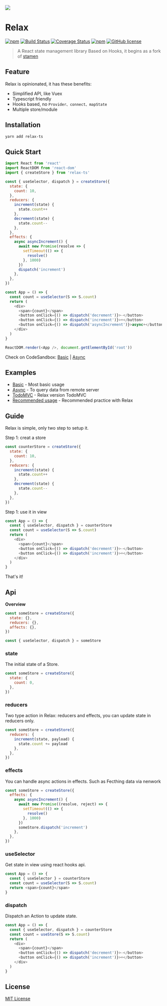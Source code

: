 <img src="http://forsigner.com/images/dahlia/dahlia-stamen.svg"  align="center"/>

# Relax

[![npm](https://img.shields.io/npm/v/relax-ts.svg)](https://www.npmjs.com/package/relax-ts) [![Build Status](https://travis-ci.org/luv-sic/relax.svg?branch=master)](https://travis-ci.org/luv-sic/relax) [![Coverage Status](https://coveralls.io/repos/github/luv-sic/relax/badge.svg?branch=master)](https://coveralls.io/github/luv-sic/relax?branch=master)
[![npm](https://img.shields.io/badge/TypeScript-%E2%9C%93-007ACC.svg)](https://www.typescriptlang.org/) [![GitHub license](https://img.shields.io/github/license/luv-sic/relax.svg)](https://github.com/luv-sic/relax/blob/master/LICENSE)

> A React state management library Based on Hooks, it begins as a fork of [stamen](https://github.com/forsigner/stamen)

## Feature

Relax is opinionated, it has these benefits:

* Simplified API, like Vuex
* Typescript friendly
* Hooks based, no `Provider、connect、mapState`
* Multiple store/module

## Installation

```sh
yarn add relax-ts
```

## Quick Start

```js
import React from 'react'
import ReactDOM from 'react-dom'
import { createStore } from 'relax-ts'

const { useSelector, dispatch } = createStore({
  state: {
    count: 10,
  },
  reducers: {
    increment(state) {
      state.count++
    },
    decrement(state) {
      state.count--
    },
  },
  effects: {
    async asyncIncrement() {
      await new Promise(resolve => {
        setTimeout(() => {
          resolve()
        }, 1000)
      })
      dispatch('increment')
    },
  },
})

const App = () => {
  const count = useSelector(S => S.count)
  return (
    <div>
      <span>{count}</span>
      <button onClick={() => dispatch('decrement')}>-</button>
      <button onClick={() => dispatch('increment')}>+</button>
      <button onClick={() => dispatch('asyncIncrement')}>async+</button>
    </div>
  )
}

ReactDOM.render(<App />, document.getElementById('root'))
```

Check on CodeSandbox: [Basic](https://codesandbox.io/s/0vrrlkjx5w) | [Async](https://codesandbox.io/s/kmq65p3l97)

## Examples

- [Basic](https://github.com/luv-sic/relax/tree/master/examples/basic) - Most basic usage
- [Async](https://github.com/luv-sic/relax/tree/master/examples/async) - To query data from remote server
- [TodoMVC](https://github.com/luv-sic/relax/tree/master/examples/todomvc) - Relax version TodoMVC
- [Recommended usage](https://github.com/luv-sic/relax/tree/master/examples/recommended-usage) - Recommended practice with Relax

## Guide

Relax is simple, only two step to setup it.

Step 1: creat a store

```js
const counterStore = createStore({
  state: {
    count: 10,
  },
  reducers: {
    increment(state) {
      state.count++
    },
    decrement(state) {
      state.count--
    },
  },
})
```

Step 1: use it in view

```js
const App = () => {
  const { useSelector, dispatch } = counterStore
  const count = useSelector(S => S.count)
  return (
    <div>
      <span>{count}</span>
      <button onClick={() => dispatch('decrement')}>-</button>
      <button onClick={() => dispatch('increment')}>+</button>
    </div>
  )
}
```

That's it!

## Api

**Overview**

```js
const someStore = createStore({
  state: {},
  reducers: {},
  affects: {},
})

const { useSelector, dispatch } = someStore
```

### state

The initial state of a Store.

```js
const someStore = createStore({
  state: {
    count: 0,
  },
})
```

### reducers

Two type action in Relax: reducers and effects, you can update state in reducers only.

```js
const someStore = createStore({
  reducers: {
    increment(state, payload) {
      state.count += payload
    },
  },
})
```

### effects

You can handle async actions in effects. Such as Fecthing data via nenwork

```js
const someStore = createStore({
  effects: {
    async asyncIncrement() {
      await new Promise((resolve, reject) => {
        setTimeout(() => {
          resolve()
        }, 1000)
      })
      someStore.dispatch('increment')
    },
  },
})
```

### useSelector

Get state in view using react hooks api.

```js
const App = () => {
  const { useSelector } = counterStore
  const count = useSelector(S => S.count)
  return <span>{count}</span>
}
```

### dispatch

Dispatch an Action to update state.

```js
const App = () => {
  const { useSelector, dispatch } = counterStore
  const count = useStore(S => S.count)
  return (
    <div>
      <span>{count}</span>
      <button onClick={() => dispatch('decrement')}>-</button>
      <button onClick={() => dispatch('increment')}>+</button>
    </div>
  )
}
```

## License

[MIT License](https://github.com/luv-sic/relax/blob/master/LICENSE)
